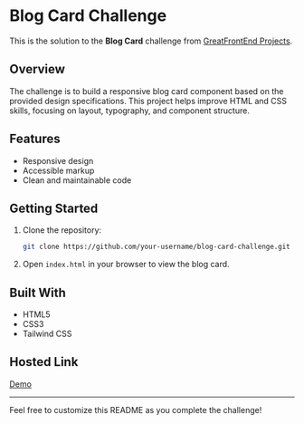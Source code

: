 # Blog Card Challenge

This is the solution to the **Blog Card** challenge from [GreatFrontEnd Projects](https://www.greatfrontend.com/projects/challenges/blog-card).

## Overview

The challenge is to build a responsive blog card component based on the provided design specifications. This project helps improve HTML and CSS skills, focusing on layout, typography, and component structure.

## Features

- Responsive design
- Accessible markup
- Clean and maintainable code

## Getting Started

1. Clone the repository:
   ```bash
   git clone https://github.com/your-username/blog-card-challenge.git
   ```
2. Open `index.html` in your browser to view the blog card.

## Built With

- HTML5
- CSS3
- Tailwind CSS

## Hosted Link

[Demo](LINK_PLACEHOLDER)

---

Feel free to customize this README as you complete the challenge!
